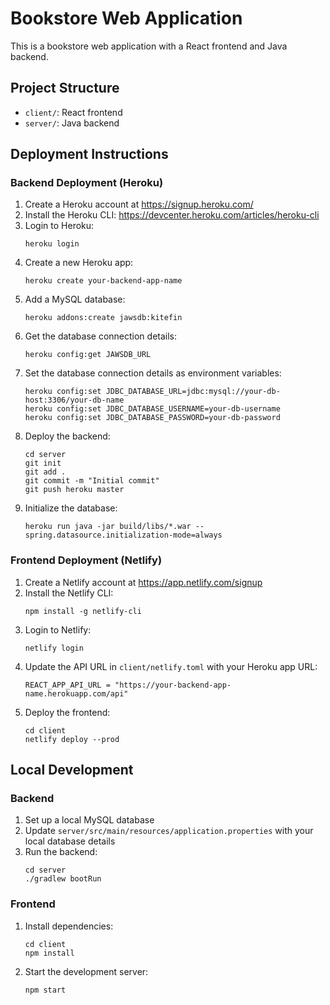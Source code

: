 # Bookstore Web Application

This is a bookstore web application with a React frontend and Java backend.

## Project Structure

- `client/`: React frontend
- `server/`: Java backend

## Deployment Instructions

### Backend Deployment (Heroku)

1. Create a Heroku account at https://signup.heroku.com/
2. Install the Heroku CLI: https://devcenter.heroku.com/articles/heroku-cli
3. Login to Heroku:
   ```
   heroku login
   ```
4. Create a new Heroku app:
   ```
   heroku create your-backend-app-name
   ```
5. Add a MySQL database:
   ```
   heroku addons:create jawsdb:kitefin
   ```
6. Get the database connection details:
   ```
   heroku config:get JAWSDB_URL
   ```
7. Set the database connection details as environment variables:
   ```
   heroku config:set JDBC_DATABASE_URL=jdbc:mysql://your-db-host:3306/your-db-name
   heroku config:set JDBC_DATABASE_USERNAME=your-db-username
   heroku config:set JDBC_DATABASE_PASSWORD=your-db-password
   ```
8. Deploy the backend:
   ```
   cd server
   git init
   git add .
   git commit -m "Initial commit"
   git push heroku master
   ```
9. Initialize the database:
   ```
   heroku run java -jar build/libs/*.war --spring.datasource.initialization-mode=always
   ```

### Frontend Deployment (Netlify)

1. Create a Netlify account at https://app.netlify.com/signup
2. Install the Netlify CLI:
   ```
   npm install -g netlify-cli
   ```
3. Login to Netlify:
   ```
   netlify login
   ```
4. Update the API URL in `client/netlify.toml` with your Heroku app URL:
   ```
   REACT_APP_API_URL = "https://your-backend-app-name.herokuapp.com/api"
   ```
5. Deploy the frontend:
   ```
   cd client
   netlify deploy --prod
   ```

## Local Development

### Backend

1. Set up a local MySQL database
2. Update `server/src/main/resources/application.properties` with your local database details
3. Run the backend:
   ```
   cd server
   ./gradlew bootRun
   ```

### Frontend

1. Install dependencies:
   ```
   cd client
   npm install
   ```
2. Start the development server:
   ```
   npm start
